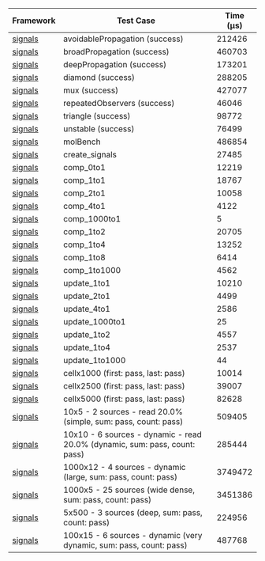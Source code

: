 | Framework | Test Case | Time (μs) |
| --- | --- | --- |
| [signals](https://github.com/rodydavis/signals.dart) | avoidablePropagation (success) | 212426 |
| [signals](https://github.com/rodydavis/signals.dart) | broadPropagation (success) | 460703 |
| [signals](https://github.com/rodydavis/signals.dart) | deepPropagation (success) | 173201 |
| [signals](https://github.com/rodydavis/signals.dart) | diamond (success) | 288205 |
| [signals](https://github.com/rodydavis/signals.dart) | mux (success) | 427077 |
| [signals](https://github.com/rodydavis/signals.dart) | repeatedObservers (success) | 46046 |
| [signals](https://github.com/rodydavis/signals.dart) | triangle (success) | 98772 |
| [signals](https://github.com/rodydavis/signals.dart) | unstable (success) | 76499 |
| [signals](https://github.com/rodydavis/signals.dart) | molBench | 486854 |
| [signals](https://github.com/rodydavis/signals.dart) | create_signals | 27485 |
| [signals](https://github.com/rodydavis/signals.dart) | comp_0to1 | 12219 |
| [signals](https://github.com/rodydavis/signals.dart) | comp_1to1 | 18767 |
| [signals](https://github.com/rodydavis/signals.dart) | comp_2to1 | 10058 |
| [signals](https://github.com/rodydavis/signals.dart) | comp_4to1 | 4122 |
| [signals](https://github.com/rodydavis/signals.dart) | comp_1000to1 | 5 |
| [signals](https://github.com/rodydavis/signals.dart) | comp_1to2 | 20705 |
| [signals](https://github.com/rodydavis/signals.dart) | comp_1to4 | 13252 |
| [signals](https://github.com/rodydavis/signals.dart) | comp_1to8 | 6414 |
| [signals](https://github.com/rodydavis/signals.dart) | comp_1to1000 | 4562 |
| [signals](https://github.com/rodydavis/signals.dart) | update_1to1 | 10210 |
| [signals](https://github.com/rodydavis/signals.dart) | update_2to1 | 4499 |
| [signals](https://github.com/rodydavis/signals.dart) | update_4to1 | 2586 |
| [signals](https://github.com/rodydavis/signals.dart) | update_1000to1 | 25 |
| [signals](https://github.com/rodydavis/signals.dart) | update_1to2 | 4557 |
| [signals](https://github.com/rodydavis/signals.dart) | update_1to4 | 2537 |
| [signals](https://github.com/rodydavis/signals.dart) | update_1to1000 | 44 |
| [signals](https://github.com/rodydavis/signals.dart) | cellx1000 (first: pass, last: pass) | 10014 |
| [signals](https://github.com/rodydavis/signals.dart) | cellx2500 (first: pass, last: pass) | 39007 |
| [signals](https://github.com/rodydavis/signals.dart) | cellx5000 (first: pass, last: pass) | 82628 |
| [signals](https://github.com/rodydavis/signals.dart) | 10x5 - 2 sources - read 20.0% (simple, sum: pass, count: pass) | 509405 |
| [signals](https://github.com/rodydavis/signals.dart) | 10x10 - 6 sources - dynamic - read 20.0% (dynamic, sum: pass, count: pass) | 285444 |
| [signals](https://github.com/rodydavis/signals.dart) | 1000x12 - 4 sources - dynamic (large, sum: pass, count: pass) | 3749472 |
| [signals](https://github.com/rodydavis/signals.dart) | 1000x5 - 25 sources (wide dense, sum: pass, count: pass) | 3451386 |
| [signals](https://github.com/rodydavis/signals.dart) | 5x500 - 3 sources (deep, sum: pass, count: pass) | 224956 |
| [signals](https://github.com/rodydavis/signals.dart) | 100x15 - 6 sources - dynamic (very dynamic, sum: pass, count: pass) | 487768 |
